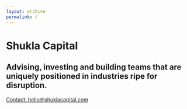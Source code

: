 ```yaml
---
layout: archive
permalink: /
---
```


<h1>Shukla Capital</h1>
<h2>Advising, investing and building teams that are uniquely positioned in industries ripe for disruption.</h2>
<a href="mailto:hello@shuklacapital.com">Contact: hello@shuklacapital.com</a>
